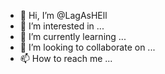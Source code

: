 - 👋 Hi, I’m @LagAsHEll
- 👀 I’m interested in ...
- 🌱 I’m currently learning ...
- 💞️ I’m looking to collaborate on ...
- 📫 How to reach me ...

<!---
LagAsHEll/LagAsHEll is a ✨ special ✨ repository because its `README.md` (this file) appears on your GitHub profile.
You can click the Preview link to take a look at your changes.
--->
